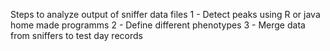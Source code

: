 Steps to analyze output of sniffer data files
1 - Detect peaks using R or java home made programms 
2 - Define different phenotypes
3 - Merge data from sniffers to test day records
